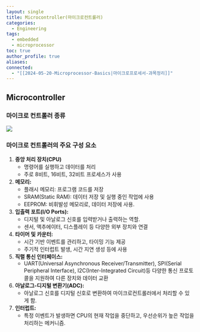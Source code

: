 ```yaml
---
layout: single
title: Microcontroller(마이크로컨트롤러)
categories:
  - Engineering
tags:
  - embedded
  - microprocessor
toc: true
author_profile: true
aliases: 
connected:
  - "[[2024-05-20-Microprocessor-Basics|마이크로프로세서-과목정리]]"
---
```

## Microcontroller
### **마이크로 컨트롤러 종류**
![](../../files/microcontrollers.png)
### 마이크로 컨트롤러의 주요 구성 요소
1. **중앙 처리 장치(CPU)**
	- 명령어를 실행하고 데이터를 처리
	- 주로 8비트, 16비트, 32비트 프로세스가 사용
2. **메모리:**
	- 플래시 메모리: 프로그램 코드를 저장
	- SRAM(Static RAM): 데이터 저장 및 실행 중인 작업에 사용
	- EEPROM: 비휘발성 메모리로, 데이터 저장에 사용.
3. **입출력 포트(I/O Ports):**
	- 디지털 및 아날로그 신호를 입력받거나 출력하는 역할.
	- 센서, 액추에이터, 디스플레이 등 다양한 외부 장치와 연결
4. **타이머 및 카운터:**
	- 시간 기반 이벤트를 관리하고, 타이밍 기능 제공
	- 주기적 인터럽트 발생, 시간 지연 생성 등에 사용
5. **직렬 통신 인터페이스:**
	- UART(Universal Asynchronous Receiver/Transmitter), SPI(Serial Peripheral Interface), I2C(Inter-Integrated Circuit)등 다양한 통신 프로토콜을 지원하여 다른 장치와 데이터 교환
6. **아날로그-디지털 변환기(ADC):**
	- 아날로그 신호를 디지털 신호로 변환하여 마이크로컨트롤러에서 처리할 수 있게 함.
7. **인터럽트:**
	- 특정 이벤트가 발생하면 CPU의 현재 작업을 중단하고, 우선순위가 높은 작업을 처리하는 메커니즘.

